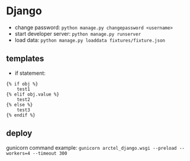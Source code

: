 # Django

* change password: `python manage.py changepassword <username>`
* start developer server: `python manage.py runserver`
* load data: `python manage.py loaddata fixtures/fixture.json`

## templates
* if statement:
```
{% if obj %}
    test1
{% elif obj.value %}
    test2 
{% else %}
    test3
{% endif %}
```

## deploy
gunicorn command example: `gunicorn arctel_django.wsgi --preload --workers=4 --timeout 300`